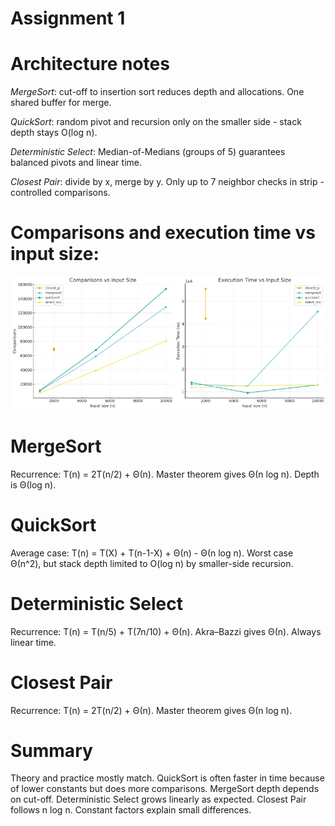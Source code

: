 # Assignment 1

# Architecture notes
*MergeSort*: cut-off to insertion sort reduces depth and allocations. One shared buffer for merge.

*QuickSort*: random pivot and recursion only on the smaller side - stack depth stays O(log n).

*Deterministic Select*: Median-of-Medians (groups of 5) guarantees balanced pivots and linear time.

*Closest Pair*: divide by x, merge by y. Only up to 7 neighbor checks in strip - controlled comparisons.

# Comparisons and execution time vs input size:

![Comparisons and Time](docx/img/ph.jpg)

# MergeSort
Recurrence: T(n) = 2T(n/2) + Θ(n). Master theorem gives Θ(n log n). Depth is Θ(log n).

# QuickSort
Average case: T(n) = T(X) + T(n-1-X) + Θ(n) - Θ(n log n). Worst case Θ(n^2), but stack depth limited to O(log n) by smaller-side recursion.

# Deterministic Select
Recurrence: T(n) = T(n/5) + T(7n/10) + Θ(n). Akra–Bazzi gives Θ(n). Always linear time.

# Closest Pair
Recurrence: T(n) = 2T(n/2) + Θ(n). Master theorem gives Θ(n log n).


# Summary
Theory and practice mostly match. QuickSort is often faster in time because of lower constants but does more comparisons. MergeSort depth depends on cut-off. Deterministic Select grows linearly as expected. Closest Pair follows n log n. Constant factors  explain small differences.
